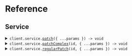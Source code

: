 # Reference

## Service

<details><summary><code>client.service.<a href="/src/api/resources/service/client/Client.ts">patch</a>({ ...params }) -> void</code></summary>
<dl>
<dd>

#### 🔌 Usage

<dl>
<dd>

<dl>
<dd>

```typescript
await client.service.patch({
    application: "application",
    require_auth: true,
});
```

</dd>
</dl>
</dd>
</dl>

#### ⚙️ Parameters

<dl>
<dd>

<dl>
<dd>

**request:** `SeedContentTypes.PatchProxyRequest`

</dd>
</dl>

<dl>
<dd>

**requestOptions:** `Service.RequestOptions`

</dd>
</dl>
</dd>
</dl>

</dd>
</dl>
</details>

<details><summary><code>client.service.<a href="/src/api/resources/service/client/Client.ts">patchComplex</a>(id, { ...params }) -> void</code></summary>
<dl>
<dd>

#### 📝 Description

<dl>
<dd>

<dl>
<dd>

Update with JSON merge patch - complex types

</dd>
</dl>
</dd>
</dl>

#### 🔌 Usage

<dl>
<dd>

<dl>
<dd>

```typescript
await client.service.patchComplex("id", {
    name: "name",
    email: "email",
    age: 1,
    active: true,
    metadata: {
        metadata: {
            key: "value",
        },
    },
    tags: ["tags", "tags"],
});
```

</dd>
</dl>
</dd>
</dl>

#### ⚙️ Parameters

<dl>
<dd>

<dl>
<dd>

**id:** `string`

</dd>
</dl>

<dl>
<dd>

**request:** `SeedContentTypes.PatchComplexRequest`

</dd>
</dl>

<dl>
<dd>

**requestOptions:** `Service.RequestOptions`

</dd>
</dl>
</dd>
</dl>

</dd>
</dl>
</details>

<details><summary><code>client.service.<a href="/src/api/resources/service/client/Client.ts">regularPatch</a>(id, { ...params }) -> void</code></summary>
<dl>
<dd>

#### 📝 Description

<dl>
<dd>

<dl>
<dd>

Regular PATCH endpoint without merge-patch semantics

</dd>
</dl>
</dd>
</dl>

#### 🔌 Usage

<dl>
<dd>

<dl>
<dd>

```typescript
await client.service.regularPatch("id", {
    field1: "field1",
    field2: 1,
});
```

</dd>
</dl>
</dd>
</dl>

#### ⚙️ Parameters

<dl>
<dd>

<dl>
<dd>

**id:** `string`

</dd>
</dl>

<dl>
<dd>

**request:** `SeedContentTypes.RegularPatchRequest`

</dd>
</dl>

<dl>
<dd>

**requestOptions:** `Service.RequestOptions`

</dd>
</dl>
</dd>
</dl>

</dd>
</dl>
</details>
